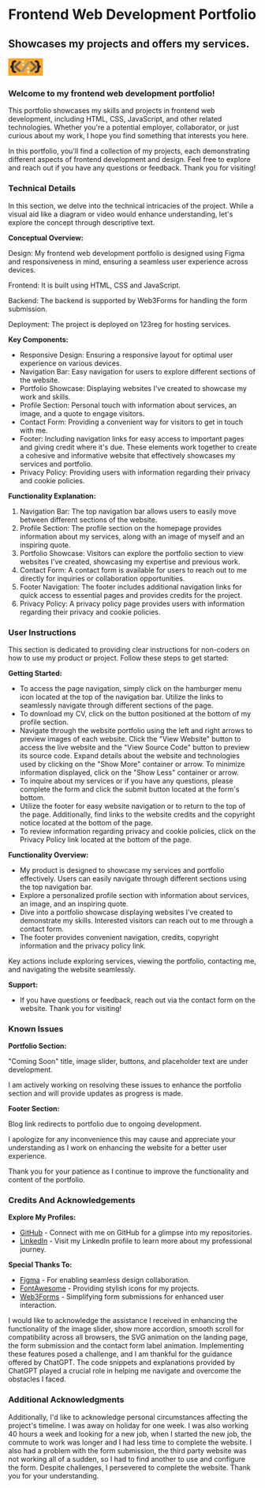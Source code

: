 # Frontend Web Development Portfolio

## Showcases my projects and offers my services.

<img src="src\assets\images\logo.jpg" width="70" height="35" alt="Combination of HTML CSS and JavaScript. Left curly brace, left angle bracket, colon, forward slash, semi-colon, right angle bracket, right curly brace logo"></br>

### Welcome to my frontend web development portfolio!</br>

This portfolio showcases my skills and projects in frontend web development, including HTML, CSS, JavaScript, and other related technologies. Whether you're a potential employer, collaborator, or just curious about my work, I hope you find something that interests you here.</br>

In this portfolio, you'll find a collection of my projects, each demonstrating different aspects of frontend development and design. Feel free to explore and reach out if you have any questions or feedback. Thank you for visiting!</br>

### Technical Details

In this section, we delve into the technical intricacies of the project. While a visual aid like a diagram or video would enhance understanding, let's explore the concept through descriptive text.

**Conceptual Overview:**

Design:
My frontend web development portfolio is designed using Figma and responsiveness in mind, ensuring a seamless user experience across devices.

Frontend:
It is built using HTML, CSS and JavaScript.

Backend:
The backend is supported by Web3Forms for handling the form submission.

Deployment:
The project is deployed on 123reg for hosting services.

**Key Components:**

- Responsive Design: Ensuring a responsive layout for optimal user experience on various devices.
- Navigation Bar: Easy navigation for users to explore different sections of the website.
- Portfolio Showcase: Displaying websites I've created to showcase my work and skills.
- Profile Section: Personal touch with information about services, an image, and a quote to engage visitors.
- Contact Form: Providing a convenient way for visitors to get in touch with me.
- Footer: Including navigation links for easy access to important pages and giving credit where it's due. These elements work together to create a cohesive and informative website that effectively showcases my services and portfolio.
- Privacy Policy: Providing users with information regarding their privacy and cookie policies.

**Functionality Explanation:**

1. Navigation Bar: The top navigation bar allows users to easily move between different sections of the website.
2. Profile Section: The profile section on the homepage provides information about my services, along with an image of myself and an inspiring quote.
3. Portfolio Showcase: Visitors can explore the portfolio section to view websites I've created, showcasing my expertise and previous work.
4. Contact Form: A contact form is available for users to reach out to me directly for inquiries or collaboration opportunities.
5. Footer Navigation: The footer includes additional navigation links for quick access to essential pages and provides credits for the project.
6. Privacy Policy: A privacy policy page provides users with information regarding their privacy and cookie policies.

### User Instructions

This section is dedicated to providing clear instructions for non-coders on how to use my product or project. Follow these steps to get started:

**Getting Started:**

- To access the page navigation, simply click on the hamburger menu icon located at the top of the navigation bar. Utilize the links to seamlessly navigate through different sections of the page.
- To download my CV, click on the button positioned at the bottom of my profile section.
- Navigate through the website portfolio using the left and right arrows to preview images of each website. Click the "View Website" button to access the live website and the "View Source Code" button to preview its source code. Expand details about the website and technologies used by clicking on the "Show More" container or arrow. To minimize information displayed, click on the "Show Less" container or arrow.
- To inquire about my services or if you have any questions, please complete the form and click the submit button located at the form's bottom.
- Utilize the footer for easy website navigation or to return to the top of the page. Additionally, find links to the website credits and the copyright notice located at the bottom of the page.
- To review information regarding privacy and cookie policies, click on the Privacy Policy link located at the bottom of the page.

**Functionality Overview:**

- My product is designed to showcase my services and portfolio effectively. Users can easily navigate through different sections using the top navigation bar.
- Explore a personalized profile section with information about services, an image, and an inspiring quote.
- Dive into a portfolio showcase displaying websites I've created to demonstrate my skills. Interested visitors can reach out to me through a contact form.
- The footer provides convenient navigation, credits, copyright information and the privacy policy link.

Key actions include exploring services, viewing the portfolio, contacting me, and navigating the website seamlessly.

**Support:**

- If you have questions or feedback, reach out via the contact form on the website. Thank you for visiting!

### Known Issues

**Portfolio Section:**

"Coming Soon" title, image slider, buttons, and placeholder text are under development.

I am actively working on resolving these issues to enhance the portfolio section and will provide updates as progress is made.

**Footer Section:**

Blog link redirects to portfolio due to ongoing development.

I apologize for any inconvenience this may cause and appreciate your understanding as I work on enhancing the website for a better user experience.

Thank you for your patience as I continue to improve the functionality and content of the portfolio.

### Credits And Acknowledgements

**Explore My Profiles:**</br>

- <a href="https://github.com/devkristie?tab=repositories" title="github" target="_blank" rel="noopener noreferrer">GitHub</a> - Connect with me on GitHub for a glimpse into my repositories.</br>
- <a href="https://www.linkedin.com/in/kristie-larke/" title="linkedin" target="_blank" rel="noopener noreferrer">LinkedIn</a> - Visit my LinkedIn profile to learn more about my professional journey.

**Special Thanks To:**</br>

- <a href="https://www.figma.com/" title="figma" target="_blank" rel="noopener noreferrer">Figma</a> - For enabling seamless design collaboration.</br>
- <a href="https://fontawesome.com/" title="fontawesome" target="_blank" rel="noopener noreferrer">FontAwesome</a> - Providing stylish icons for my projects.</br>
- <a href="https://web3forms.com/" title="web3forms" target="_blank" rel="noopener noreferrer">Web3Forms</a> - Simplifying form submissions for enhanced user interaction.

I would like to acknowledge the assistance I received in enhancing the functionality of the image slider, show more accordion, smooth scroll for compatibility across all browsers, the SVG animation on the landing page, the form submission and the contact form label animation. Implementing these features posed a challenge, and I am thankful for the guidance offered by ChatGPT. The code snippets and explanations provided by ChatGPT played a crucial role in helping me navigate and overcome the obstacles I faced.

### Additional Acknowledgments

Additionally, I'd like to acknowledge personal circumstances affecting the project's timeline. I was away on holiday for one week. I was also working 40 hours a week and looking for a new job, when I started the new job, the commute to work was longer and I had less time to complete the website. I also had a problem with the form submission, the third party website was not working all of a sudden, so I had to find another to use and configure the form. Despite challenges, I persevered to complete the website. Thank you for your understanding.

